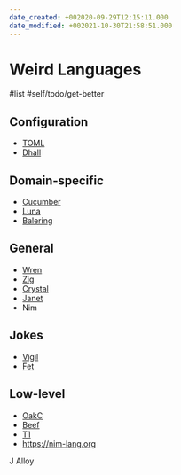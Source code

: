 ```yaml
---
date_created: +002020-09-29T12:15:11.000
date_modified: +002021-10-30T21:58:51.000
---
```


# Weird Languages

#list #self/todo/get-better

## Configuration

* [TOML](https://github.com/toml-lang/toml)
* [Dhall](https://dhall-lang.org)

## Domain-specific

* [Cucumber](https://cucumber.io)
* [Luna](https://luna-lang.org)
* [Balering](https://ballerina.io)

## General

* [Wren](https://wren.io)
* [Zig](https://ziglang.org)
* [Crystal](https://crystal-lang.org)
* [Janet](https://janet-lang.org)
* Nim

## Jokes

* [Vigil](https://github.com/munificent/vigil)
* [Fet](https://github.com/fetlang/fetlang)

## Low-level

* [OakC](https://github.com/adam-mcdaniel/oakc)
* [Beef](https://www.beeflang.org)
* [T1](https://t1lang.github.io)
* https://nim-lang.org


J 
Alloy